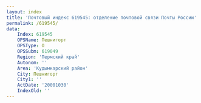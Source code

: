 ```yaml
---
layout: index
title: 'Почтовый индекс 619545: отделение почтовой связи Почты России'
permalink: /619545/
data:
    Index: 619545
    OPSName: Пешнигорт
    OPSType: О
    OPSSubm: 619049
    Region: 'Пермский край'
    Autonom: ''
    Area: 'Кудымкарский район'
    City: Пешнигорт
    City1: ''
    ActDate: '20001030'
    IndexOld: ''
---
```

